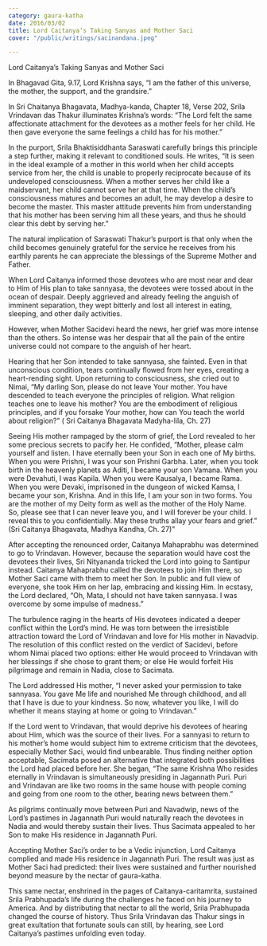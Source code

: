```yaml
---
category: gaura-katha
date: 2016/03/02
title: Lord Caitanya’s Taking Sanyas and Mother Saci
cover: "/public/writings/sacinandana.jpeg"

---
```

Lord Caitanya’s Taking Sanyas and Mother Saci

In Bhagavad Gita, 9.17, Lord Krishna says, “I am the father of this universe, the mother, the support, and the grandsire.”

In Sri Chaitanya Bhagavata, Madhya-kanda, Chapter 18, Verse 202, Srila Vrindavan das Thakur illuminates Krishna’s words: “The Lord felt the same affectionate attachment for the devotees as a mother feels for her child. He then gave everyone the same feelings a child has for his mother.”

In the purport, Srila Bhaktisiddhanta Saraswati carefully brings this principle a step further, making it relevant to conditioned souls. He writes, “It is seen in the ideal example of a mother in this world when her child accepts service from her, the child is unable to properly reciprocate because of its undeveloped consciousness. When a mother serves her child like a maidservant, her child cannot serve her at that time. When the child’s consciousness matures and becomes an adult, he may develop a  desire to become the master. This master attitude prevents him from understanding that his mother has been serving him all these years, and thus he should clear this debt  by serving her.”

The natural implication of Saraswati Thakur’s purport is that only when the child becomes genuinely grateful for the service he receives from his earthly parents he can appreciate the blessings of the Supreme Mother and Father.

When Lord Caitanya informed those devotees who are most near and dear to Him of His plan to take sannyasa, the devotees were tossed about in the ocean of despair. Deeply aggrieved and already feeling the anguish of imminent separation, they wept bitterly and lost all interest in eating, sleeping, and other daily activities.

However, when Mother Sacidevi heard the news, her grief was more intense than the others. So intense was her despair that all the pain of the entire universe could not compare to the anguish of her heart. 

Hearing that her Son intended to take sannyasa, she fainted. Even in that unconscious condition, tears continually flowed from her eyes, creating a heart-rending sight. Upon returning to consciousness, she cried out to Nimai, “My darling Son, please do not leave Your mother. You have descended to teach everyone the principles of religion. What religion teaches one to leave his mother? You are the embodiment of religious principles, and if you forsake Your mother, how can You teach the world about religion?” ( Sri Caitanya Bhagavata Madyha-lila, Ch. 27)

Seeing His mother rampaged by the storm of grief, the Lord revealed to her some precious secrets to pacify her. He confided, “Mother, please calm yourself and listen. I have eternally been your Son in each one of My births. When you were Prishni, I was your son Prishni Garbha. Later, when you took birth in the heavenly planets as Aditi, I became your son Vamana. When you were Devahuti, I was Kapila. When you were Kausalya, I became Rama. When you were Devaki, imprisoned in the dungeon of wicked Kamsa, I became your son, Krishna. And in this life, I am your son in two forms. You are the mother of my Deity form as well as the mother of the Holy Name. So, please see that I can never leave you, and I will forever be your child. I reveal this to you confidentially. May these truths allay your fears and grief.” (Sri Caitanya Bhagavata, Madhya Kandha, Ch. 27)"

After accepting the renounced order, Caitanya Mahaprabhu was determined to go to Vrindavan. However, because the separation would have cost the devotees their lives, Sri Nityananda tricked the Lord into going to Santipur instead. Caitanya Mahaprabhu called the devotees to join Him there, so Mother Saci came with them to meet her Son. In public and full view of everyone, she took Him on her lap, embracing and kissing Him. In ecstasy, the Lord declared, “Oh, Mata, I should not have taken sannyasa. I was overcome by some impulse of madness.”

The turbulence raging in the hearts of His devotees indicated a deeper conflict within the Lord’s mind. He was torn between the irresistible attraction toward the Lord of Vrindavan and love for His mother in Navadvip. The resolution of this conflict rested on the verdict of Sacidevi, before whom Nimai placed two options: either He would proceed to Vrindavan with her blessings if she chose to grant them; or else He would forfeit His pilgrimage and remain in Nadia, close to Sacimata.

The Lord addressed His mother, “I never asked your permission to take sannyasa. You gave Me life and nourished Me through childhood, and all that I have is due to your kindness. So now, whatever you like, I will do whether it means staying at home or going to Vrindavan.”

If the Lord went to Vrindavan, that would deprive his devotees of hearing about Him, which was the source of their lives. For a sannyasi to return to his mother’s home would subject him to extreme criticism that the devotees, especially Mother Saci, would find unbearable. Thus finding neither option acceptable, Sacimata posed an alternative that integrated both possibilities the Lord had placed before her. She began, “The same Krishna Who resides eternally in Vrindavan is simultaneously presiding in Jagannath Puri. Puri and Vrindavan are like two rooms in the same house with people coming and going from one room to the other, bearing news between them.”

As pilgrims continually move between Puri and Navadwip, news of the Lord’s pastimes in Jagannath Puri would naturally reach the devotees in Nadia and would thereby sustain their lives. Thus Sacimata appealed to her Son to make His residence in Jagannath Puri.

Accepting Mother Saci’s order to be a Vedic injunction, Lord Caitanya complied and made His residence in Jagannath Puri. The result was just as Mother Saci had predicted: their lives were sustained and further nourished beyond measure by the nectar of gaura-katha.

This same nectar, enshrined in the pages of Caitanya-caritamrita, sustained Srila Prabhupada’s life during the challenges he faced on his journey to America. And by distributing that nectar to all the world, Srila Prabhupada changed the course of history. Thus Srila Vrindavan das Thakur sings in great exultation that fortunate souls can still, by hearing, see Lord Caitanya’s pastimes unfolding even today.